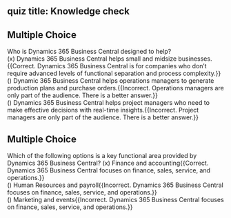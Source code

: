 ## quiz title: Knowledge check

## Multiple Choice
Who is Dynamics 365 Business Central designed to help?  
(x) Dynamics 365 Business Central helps small and midsize businesses.{{Correct. Dynamics 365 Business Central is for companies who don’t require advanced levels of functional separation and process complexity.}}  
() Dynamic 365 Business Central helps operations managers to generate production plans and purchase orders.{{Incorrect. Operations managers are only part of the audience. There is a better answer.}}  
() Dynamics 365 Business Central helps project managers who need to make effective decisions with real-time insights.{{Incorrect. Project managers are only part of the audience. There is a better answer.}}  


## Multiple Choice
Which of the following options is a key functional area provided by Dynamics 365 Business Central? 
(x) Finance and accounting{{Correct. Dynamics 365 Business Central focuses on finance, sales, service, and operations.}}  
() Human Resources and payroll{{Incorrect. Dynamics 365 Business Central focuses on finance, sales, service, and operations.}}  
() Marketing and events{{Incorrect. Dynamics 365 Business Central focuses on finance, sales, service, and operations.}}  
